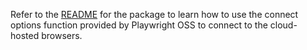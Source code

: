 Refer to the [README](https://github.com/Azure/azure-sdk-for-js/blob/main/sdk/loadtesting/playwright/README.md) for the package to learn how to use the connect options function provided by Playwright OSS to connect to the cloud-hosted browsers.
